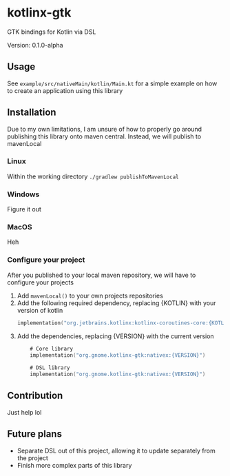 # kotlinx-gtk

GTK bindings for Kotlin via DSL

Version: 0.1.0-alpha

## Usage

See `example/src/nativeMain/kotlin/Main.kt` for a simple example on
how to create an application using this library


## Installation

Due to my own limitations, I am unsure of how to properly go around publishing this library onto maven central. Instead,
we will publish to mavenLocal

### Linux

Within the working directory
`./gradlew publishToMavenLocal`

### Windows

Figure it out

### MacOS

Heh

### Configure your project

After you published to your local maven repository, we will have to configure your projects

1. Add `mavenLocal()` to your own projects repositories
2. Add the following required dependency, replacing {KOTLIN} with your version of kotlin
   ```kotlin
   implementation("org.jetbrains.kotlinx:kotlinx-coroutines-core:{KOTLIN}-native-mt")
   ```
3. Add the dependencies, replacing {VERSION} with the current version
   ```kotlin 
	   # Core library
	   implementation("org.gnome.kotlinx-gtk:nativex:{VERSION}")
	   
	   # DSL library
	   implementation("org.gnome.kotlinx-gtk:nativex:{VERSION}")
   ```

## Contribution

Just help lol

## Future plans

- Separate DSL out of this project, allowing it to update separately from the project
- Finish more complex parts of this library